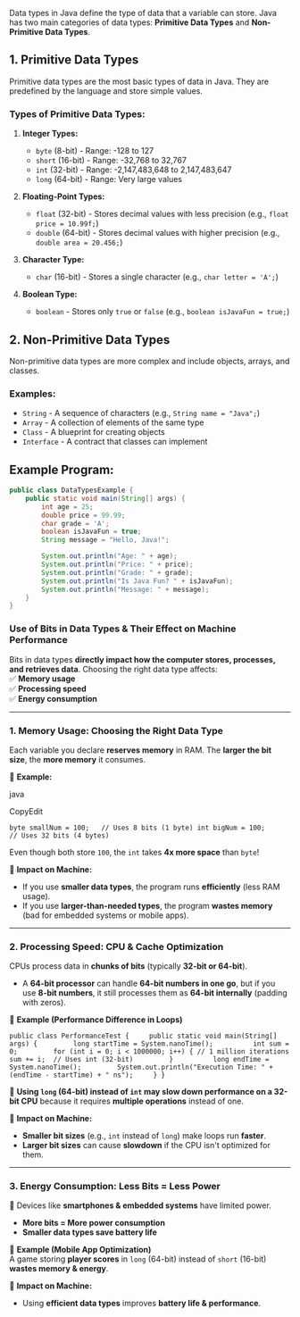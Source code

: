 
Data types in Java define the type of data that a variable can store. Java has two main categories of data types: **Primitive Data Types** and **Non-Primitive Data Types**.

## 1. Primitive Data Types

Primitive data types are the most basic types of data in Java. They are predefined by the language and store simple values.

### Types of Primitive Data Types:

1. **Integer Types:**
    
    - `byte` (8-bit) - Range: -128 to 127
    - `short` (16-bit) - Range: -32,768 to 32,767
    - `int` (32-bit) - Range: -2,147,483,648 to 2,147,483,647
    - `long` (64-bit) - Range: Very large values
2. **Floating-Point Types:**
    
    - `float` (32-bit) - Stores decimal values with less precision (e.g., `float price = 10.99f;`)
    - `double` (64-bit) - Stores decimal values with higher precision (e.g., `double area = 20.456;`)
3. **Character Type:**
    
    - `char` (16-bit) - Stores a single character (e.g., `char letter = 'A';`)
4. **Boolean Type:**
    
    - `boolean` - Stores only `true` or `false` (e.g., `boolean isJavaFun = true;`)

## 2. Non-Primitive Data Types

Non-primitive data types are more complex and include objects, arrays, and classes.

### Examples:

- `String` - A sequence of characters (e.g., `String name = "Java";`)
- `Array` - A collection of elements of the same type
- `Class` - A blueprint for creating objects
- `Interface` - A contract that classes can implement

## Example Program:

```java
public class DataTypesExample {
    public static void main(String[] args) {
        int age = 25;
        double price = 99.99;
        char grade = 'A';
        boolean isJavaFun = true;
        String message = "Hello, Java!";

        System.out.println("Age: " + age);
        System.out.println("Price: " + price);
        System.out.println("Grade: " + grade);
        System.out.println("Is Java Fun? " + isJavaFun);
        System.out.println("Message: " + message);
    }
}
```


### **Use of Bits in Data Types & Their Effect on Machine Performance**

Bits in data types **directly impact how the computer stores, processes, and retrieves data**. Choosing the right data type affects:  
✅ **Memory usage**  
✅ **Processing speed**  
✅ **Energy consumption**

---

### **1. Memory Usage: Choosing the Right Data Type**

Each variable you declare **reserves memory** in RAM. The **larger the bit size**, the **more memory** it consumes.

🔹 **Example:**

java

CopyEdit

`byte smallNum = 100;   // Uses 8 bits (1 byte) int bigNum = 100;      // Uses 32 bits (4 bytes)`

Even though both store `100`, the `int` takes **4x more space** than `byte`!

🚀 **Impact on Machine:**

- If you use **smaller data types**, the program runs **efficiently** (less RAM usage).
- If you use **larger-than-needed types**, the program **wastes memory** (bad for embedded systems or mobile apps).

---

### **2. Processing Speed: CPU & Cache Optimization**

CPUs process data in **chunks of bits** (typically **32-bit or 64-bit**).

- A **64-bit processor** can handle **64-bit numbers in one go**, but if you use **8-bit numbers**, it still processes them as **64-bit internally** (padding with zeros).

🔹 **Example (Performance Difference in Loops)**



`public class PerformanceTest {     public static void main(String[] args) {         long startTime = System.nanoTime();          int sum = 0;         for (int i = 0; i < 1000000; i++) { // 1 million iterations             sum += i;  // Uses int (32-bit)         }          long endTime = System.nanoTime();         System.out.println("Execution Time: " + (endTime - startTime) + " ns");     } }`

📌 **Using `long` (64-bit) instead of `int` may slow down performance on a 32-bit CPU** because it requires **multiple operations** instead of one.

🚀 **Impact on Machine:**

- **Smaller bit sizes** (e.g., `int` instead of `long`) make loops run **faster**.
- **Larger bit sizes** can cause **slowdown** if the CPU isn't optimized for them.

---

### **3. Energy Consumption: Less Bits = Less Power**

📌 Devices like **smartphones & embedded systems** have limited power.

- **More bits = More power consumption**
- **Smaller data types save battery life**

🔹 **Example (Mobile App Optimization)**  
A game storing **player scores** in `long` (64-bit) instead of `short` (16-bit) **wastes memory & energy**.

🚀 **Impact on Machine:**

- Using **efficient data types** improves **battery life & performance**.
